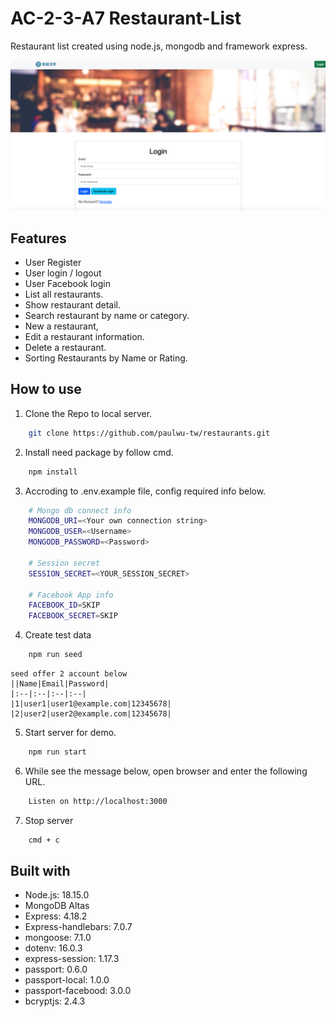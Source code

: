 # AC-2-3-A7 Restaurant-List

Restaurant list created using node.js, mongodb and framework express.

![image](./public//pic/home.jpg)

## Features

- User Register
- User login / logout
- User Facebook login
- List all restaurants.
- Show restaurant detail.
- Search restaurant by name or category.
- New a restaurant,
- Edit a restaurant information.
- Delete a restaurant.
- Sorting Restaurants by Name or Rating.

## How to use

1. Clone the Repo to local server.
```bash
    git clone https://github.com/paulwu-tw/restaurants.git
```

2. Install need package by follow cmd.
```bash
    npm install
```

3. Accroding to .env.example file, config required info below.
```bash
    # Mongo db connect info
    MONGODB_URI=<Your own connection string>
    MONGODB_USER=<Username>
    MONGODB_PASSWORD=<Password>

    # Session secret
    SESSION_SECRET=<YOUR_SESSION_SECRET>

    # Facebook App info
    FACEBOOK_ID=SKIP
    FACEBOOK_SECRET=SKIP
```

4. Create test data
```bash
    npm run seed
```
    seed offer 2 account below
    ||Name|Email|Password|
    |:--|:--|:--|:--|
    |1|user1|user1@example.com|12345678|
    |2|user2|user2@example.com|12345678|

5. Start server for demo.
```bash
    npm run start
```

6. While see the message below, open browser and enter the following URL. 
```bash
    Listen on http://localhost:3000
```

7. Stop server
```bash
    cmd + c
```

## Built with

- Node.js: 18.15.0
- MongoDB Altas
- Express: 4.18.2
- Express-handlebars: 7.0.7
- mongoose: 7.1.0
- dotenv: 16.0.3
- express-session: 1.17.3
- passport: 0.6.0
- passport-local: 1.0.0
- passport-facebood: 3.0.0
- bcryptjs: 2.4.3
